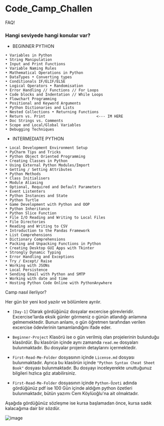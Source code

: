 # Code_Camp_Challen 
FAQ! 

### Hangi seviyede hangi konular var?
* BEGINNER PYTHON 
```
• Variables in Python
• String Manipulation
• Input and Print Functions
• Variable Naming Rules
• Mathematical Operations in Python
• DataTypes • Converting types
• Conditionals IF/ELIF/ELSE
• Logical Operators • Randomisation
• Error Handling // Functions // For Loops
• Code blocks and Indentation // While Loops
• Flowchart Programming
• Positional and Keyword Arguments
• Python Dictionaries and Lists
• Nested Collections • Returning Functions
• Return vs. Print                       <--- IM HERE
• Doc Strings vs. Comments
• Scope and Local/Global Variables
• Debugging Techniques
```
* INTERMEDIATE PYTHON 
```
• Local Development Environment Setup 
• PyCharm Tips and Tricks 
• Python Object Oriented Programming 
• Creating Classes in Python 
• Using External Python Modules/Import 
• Getting / Setting Attributes 
• Python Methods 
• Class Initialisers 
• Module Aliasing 
• Optional, Required and Default Parameters 
• Event Listenters 
• Python Instances and State 
• Python Turtle 
• Game Development with Python and OOP 
• Python Inheritance 
• Python Slice Function 
• File I/O Reading and Writing to Local Files 
• File Directories 
• Reading and Writing to CSV 
• Introduction to the Pandas Framework 
• List Comprehensions 
• Dictionary Comprehensions 
• Packing and Unpacking Functions in Python 
• Creating Desktop GUI Apps with Tkinter 
• Strongly Dynamic Typing 
• Error Handling and Exceptions 
• Try / Except/ Raise 
• Working with JSONs 
• Local Persistence 
• Sending Email with Python and SMTP 
• Working with date and time 
• Hosting Python Code Online with PythonAnywhere 
```
Camp nasıl ilerliyor?

Her gün bir yeni kod yazılır ve bölümlere ayrılır.

* `[Day-1]` Olarak gördüğünüz dosyalar excercise görevleridir.
Excercise'larda eksik günler görmeniz o günün atlandığı anlamına gelmemektedir.
Bunun anlamı, o gün öğretmen tarafından verilen excercise ödevlerinin tamamlandığını ifade eder.


* `Beginner-Project` Klasörü ise o gün verilmiş olan projelerinin bulunduğu klasördür.
Bu klasörün içinde aynı zamanda `read.me` dosyaları bulunmaktadır. 
Bu dosyalar projenin detaylarını içermektedir.


* `First-Read-Me-Folder` dosyasının içinde `License.md` dosyası bulunmaktadır.
Ayrıca bu klasörün içinde `"Python Syntax Cheat Sheet Book"` dosyası bulunmaktadır.
Bu dosyayı inceleyerekte unuttuğunuz bilgileri hızlıca göz atabilirsiniz.

- `First-Read-Me-Folder` dosyasının içinde `Python-Özeti` adında gördüğünüz pdf ise 100 Gün içinde aldığım python özetleri bulunmaktadır,
bütün yazımı Cem Köylüoğlu'na ait olmaktadır.

Aşağıda gördüğünüz sözleşme ise kursa başlamadan önce, kursa sadık kalacağıma dair bir sözdür. 

![image](https://user-images.githubusercontent.com/61415601/171741487-6daee181-a91d-49a1-be19-3fd596763ba7.png)

